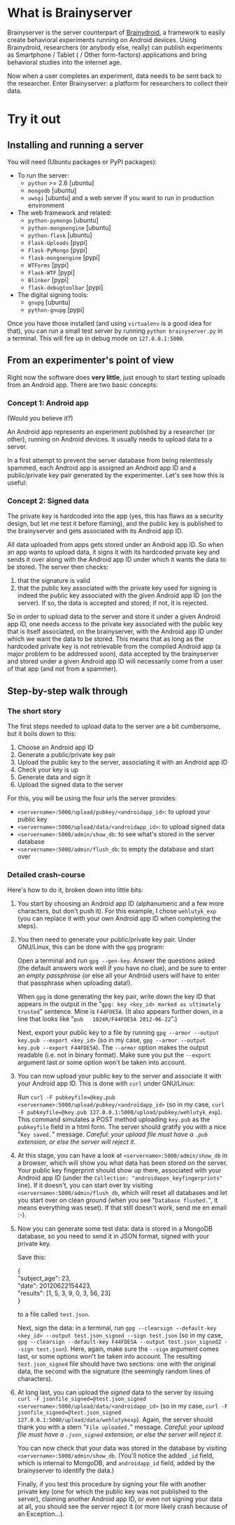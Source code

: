 What is Brainyserver
====================

Brainyserver is the server counterpart of [Brainydroid](http://code.google.com/p/behavioral-experiments-android/), a framework to easily create behavioral experiments running on Android devices. Using Brainydroid, researchers (or anybody else, really) can publish experiments as Smartphone / Tablet ( / Other form-factors) applications and bring behavioral studies into the internet age.

Now when a user completes an experiment, data needs to be sent back to the researcher. Enter Brainyserver: a platform for researchers to collect their data.


Try it out
==========


Installing and running a server
-------------------------------

You will need (Ubuntu packages or PyPI packages):

 * To run the server:
     * `python` >= 2.6 [ubuntu]
     * `mongodb` [ubuntu]
     * `uwsgi` [ubuntu] and a web server if you want to run in production environment
 * The web framework and related:
     * `python-pymongo` [ubuntu]
     * `python-mongoengine` [ubuntu]
     * `python-flask` [ubuntu]
     * `Flask-Uploads` [pypi]
     * `Flask-PyMongo` [pypi]
     * `flask-mongoengine` [pypi]
     * `WTForms` [pypi]
     * `Flask-WTF` [pypi]
     * `Blinker` [pypi]
     * `flask-debugtoolbar` [pypi]
 * The digital signing tools:
     * `gnupg` [ubuntu]
     * `python-gnupg` [pypi]

Once you have those installed (and using `virtualenv` is a good idea for that), you can run a small test server by running `python brainyserver.py` in a terminal. This will fire up in debug mode on `127.0.0.1:5000`.


From an experimenter's point of view
------------------------------------

Right now the software does **very little**, just enough to start testing uploads from an Android app. There are two basic concepts:

### Concept 1: Android app

(Would you believe it?)

An Android app represents an experiment published by a researcher (or other), running on Android devices. It usually needs to upload data to a server.

In a first attempt to prevent the server database from being relentlessly spammed, each Android app is assigned an Android app ID and a public/private key pair generated by the experimenter. Let's see how this is useful:

### Concept 2: Signed data

The private key is hardcoded into the app (yes, this has flaws as a security design, but let me test it before flaming), and the public key is published to the brainyserver and gets associated with its Android app ID.

All data uploaded from apps gets stored under an Android app ID. So when an app wants to upload data, it signs it with its hardcoded private key and sends it over along with the Android app ID under which it wants the data to be stored. The server then checks:

 1. that the signature is valid
 2. that the public key associated with the private key used for signing is indeed the public key associated with the given Android app ID (on the server). If so, the data is accepted and stored; if not, it is rejected.

So in order to upload data to the server and store it under a given Android app ID, one needs access to the private key associated with the public key that is itself associated, on the brainyserver, with the Android app ID under which we want the data to be stored. This means that as long as the hardcoded private key is not retrievable from the compiled Android app (a major problem to be addressed soon), data accepted by the brainyserver and stored under a given Android app ID will necessarily come from a user of that app (and not from a spammer).


Step-by-step walk through
-------------------------

### The short story

The first steps needed to upload data to the server are a bit cumbersome, but it boils down to this:

 1. Choose an Android app ID
 2. Generate a public/private key pair
 3. Upload the public key to the server, associating it with an Android app ID
 4. Check your key is up
 5. Generate data and sign it
 6. Upload the signed data to the server

For this, you will be using the four urls the server provides:

 * `<servername>:5000/upload/pubkey/<androidapp_id>`: to upload your public key
 * `<servername>:5000/upload/data/<androidapp_id>`: to upload signed data
 * `<servername>:5000/admin/show_db`: to see what's stored in the server database
 * `<servername>:5000/admin/flush_db`: to empty the database and start over

### Detailed crash-course

Here's how to do it, broken down into little bits:

 1. You start by choosing an Android app ID (alphanumeric and a few more characters, but don't push it). For this example, I chose `wehlutyk_exp` (you can replace it with your own Android app ID when completing the steps).

 2. You then need to generate your public/private key pair. Under GNU/Linux, this can be done with the `gpg` program:

    Open a terminal and run `gpg --gen-key`. Answer the questions asked (the default answers work well if you have no clue), and be sure to enter an *empty passphrase* (or else all your Android users will have to enter that passphrase when uploading data!).

    When `gpg` is done generating the key pair, write down the key ID that appears in the output in the "`gpg: key <key_id> marked as ultimately trusted`" sentence. Mine is `F44FDE5A`. (It also appears further down, in a line that looks like "`pub   1024R/F44FDE5A 2012-06-22`".)

     Next, export your public key to a file by running `gpg --armor --output key.pub --export <key_id>` (so in my case, `gpg --armor --output key.pub --export F44FDE5A`). The `--armor` option makes the output readable (i.e. not in binary format). Make sure you put the `--export` argument last or some option won't be taken into account.

 3. You can now upload your public key to the server and associate it with your Android app ID. This is done with `curl` under GNU/Linux:

    Run `curl -F pubkeyfile=@key.pub <servername>:5000/upload/pubkey/<androidapp_id>` (so in my case, `curl -F pubkeyfile=@key.pub 127.0.0.1:5000/upload/pubkey/wehlutyk_exp`). This command simulates a POST method uploading `key.pub` as the `pubkeyfile` field in a html form. The server should gratify you with a nice "`Key saved.`" message. *Careful: your upload file must have a `.pub` extension, or else the server will reject it.*

 4. At this stage, you can have a look at `<servername>:5000/admin/show_db` in a browser, which will show you what data has been stored on the server. Your public key fingerprint should show up there, associated with your Android app ID (under the `Collection: "androidapps_keyfingerprints"` line). If it doesn't, you can start over by visiting `<servername>:5000/admin/flush_db`, which will reset all databases and let you start over on clean ground (when you see "`Database flushed.`", it means everything was reset). If that still doesn't work, send me en email :-).

 5. Now you can generate some test data: data is stored in a MongoDB database, so you need to send it in JSON format, signed with your private key.

    Save this:

    {  
        "subject_age": 23,  
        "date": 20120622154423,  
        "results": [1, 5, 3, 9, 0, 3, 56, 23]  
    }

    to a file called `test.json`.

    Next, sign the data: in a terminal, run `gpg --clearsign --default-key <key_id> --output test.json_signed --sign test.json` (so in my case, `gpg --clearsign --default-key F44FDE5A --output test.json_signed2 --sign test.json`). Here, again, make sure the `--sign` argument comes last, or some options won't be taken into account. The resulting `test.json_signed` file should have two sections: one with the original data, the second with the signature (the seemingly random lines of characters).

 6. At long last, you can upload the *signed* data to the server by issuing `curl -F jsonfile_signed=@test.json_signed <servername>:5000/upload/data/<androidapp_id>` (so in my case, `curl -F jsonfile_signed=@test.json_signed 127.0.0.1:5000/upload/data/wehlutykexp`). Again, the server should thank you with a stern "`File uploaded.`" message. *Careful: your upload file must have a `.json_signed` extension, or else the server will reject it.*

    You can now check that your data was stored in the database by visiting `<servername>:5000/admin/show_db`. (You'll notice the added `_id` field, which is internal to MongoDB, and `androidapp_id` field, added by the brainyserver to identify the data.)

    Finally, if you test this procedure by signing your file with another private key (one for which the public key was not published to the server), claiming another Android app ID, or even not signing your data at all, you should see the server reject it (or more likely crash because of an Exception...).
